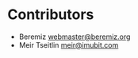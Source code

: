 # Contributors

* Beremiz [webmaster@beremiz.org](mailto:webmaster@beremiz.org)
* Meir Tseitlin [meir@imubit.com](mailto:meir@imubit.com)
